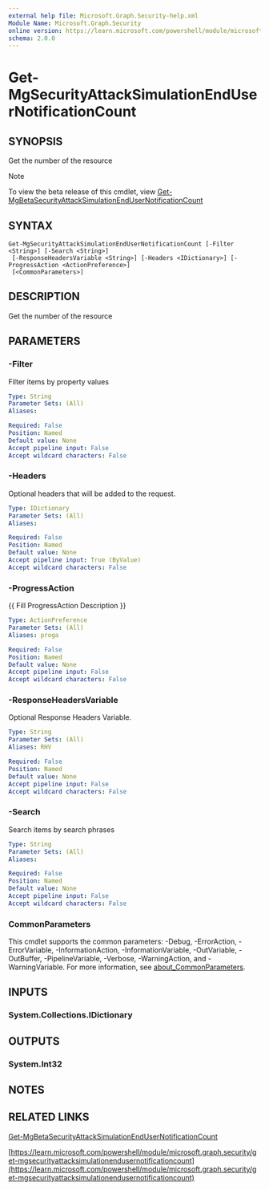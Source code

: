 ```yaml
---
external help file: Microsoft.Graph.Security-help.xml
Module Name: Microsoft.Graph.Security
online version: https://learn.microsoft.com/powershell/module/microsoft.graph.security/get-mgsecurityattacksimulationendusernotificationcount
schema: 2.0.0
---
```


# Get-MgSecurityAttackSimulationEndUserNotificationCount

## SYNOPSIS
Get the number of the resource

> [!NOTE]
> To view the beta release of this cmdlet, view [Get-MgBetaSecurityAttackSimulationEndUserNotificationCount](/powershell/module/Microsoft.Graph.Beta.Security/Get-MgBetaSecurityAttackSimulationEndUserNotificationCount?view=graph-powershell-beta)

## SYNTAX

```
Get-MgSecurityAttackSimulationEndUserNotificationCount [-Filter <String>] [-Search <String>]
 [-ResponseHeadersVariable <String>] [-Headers <IDictionary>] [-ProgressAction <ActionPreference>]
 [<CommonParameters>]
```

## DESCRIPTION
Get the number of the resource

## PARAMETERS

### -Filter
Filter items by property values

```yaml
Type: String
Parameter Sets: (All)
Aliases:

Required: False
Position: Named
Default value: None
Accept pipeline input: False
Accept wildcard characters: False
```

### -Headers
Optional headers that will be added to the request.

```yaml
Type: IDictionary
Parameter Sets: (All)
Aliases:

Required: False
Position: Named
Default value: None
Accept pipeline input: True (ByValue)
Accept wildcard characters: False
```

### -ProgressAction
{{ Fill ProgressAction Description }}

```yaml
Type: ActionPreference
Parameter Sets: (All)
Aliases: proga

Required: False
Position: Named
Default value: None
Accept pipeline input: False
Accept wildcard characters: False
```

### -ResponseHeadersVariable
Optional Response Headers Variable.

```yaml
Type: String
Parameter Sets: (All)
Aliases: RHV

Required: False
Position: Named
Default value: None
Accept pipeline input: False
Accept wildcard characters: False
```

### -Search
Search items by search phrases

```yaml
Type: String
Parameter Sets: (All)
Aliases:

Required: False
Position: Named
Default value: None
Accept pipeline input: False
Accept wildcard characters: False
```

### CommonParameters
This cmdlet supports the common parameters: -Debug, -ErrorAction, -ErrorVariable, -InformationAction, -InformationVariable, -OutVariable, -OutBuffer, -PipelineVariable, -Verbose, -WarningAction, and -WarningVariable. For more information, see [about_CommonParameters](http://go.microsoft.com/fwlink/?LinkID=113216).

## INPUTS

### System.Collections.IDictionary
## OUTPUTS

### System.Int32
## NOTES

## RELATED LINKS
[Get-MgBetaSecurityAttackSimulationEndUserNotificationCount](/powershell/module/Microsoft.Graph.Beta.Security/Get-MgBetaSecurityAttackSimulationEndUserNotificationCount?view=graph-powershell-beta)

[https://learn.microsoft.com/powershell/module/microsoft.graph.security/get-mgsecurityattacksimulationendusernotificationcount](https://learn.microsoft.com/powershell/module/microsoft.graph.security/get-mgsecurityattacksimulationendusernotificationcount)





